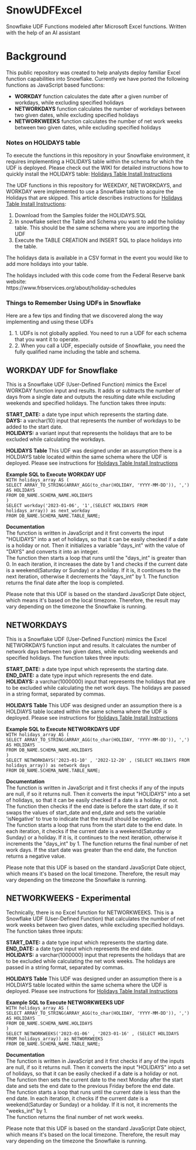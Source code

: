 # SnowUDFExcel
Snowflake UDF Functions modeled after Microsoft Excel functions. Written with the help of an AI assistant

<H1>Background</H1>
This public repository was created to help analysts deploy familiar Excel function capabilities into Snowflake. Currently we have ported the following functions as JavaScript based functions:

<ul>
  <li><b>WORKDAY</b> function calculates the date after a given number of workdays, while excluding specified holidays</li>
  <li><b>NETWORKDAYS</b> function calculates the number of workdays between two given dates, while excluding specified holidays</li> 
  <li><b>NETWORKWEEKS</b> function calculates the number of net work weeks between two given dates, while excluding specified holidays</li>
</ul>

<h3>Notes on HOLIDAYS table</h3>
To execute the functions in this repository in your Snowflake environment, it requires implementing a HOLIDAYS table within the schema for which the UDF is deployed. Please check out the WIKI for detailed instructions how to quickly install the HOLIDAYS table: <a href="https://github.com/DataToolsPro/SnowUDFExcel/wiki/Implementing-HOLIDAYS-in-your-Snowflake-environment">Holidays Table Install Instructions</a>

<p>The UDF functions in this repository for WEEKDAY, NETWORKDAYS, and WORKDAY were implemented to use a Snowflake table to acquire the Holidays that are skipped. This article describes instructions for <a href="https://github.com/DataToolsPro/SnowUDFExcel/wiki/Implementing-HOLIDAYS-in-your-Snowflake-environment">Holidays Table Install Instructions</a>:</p>
<ol>
<li>Download from the Samples folder the HOLIDAYS.SQL</li>
<li>In snowflake select the Table and Schema you want to add the holiday table. This should be the same schema where you are importing the UDF</li>
<li>Execute the TABLE CREATION and INSERT SQL to place holidays into the table.</li>
</ol>
The holidays data is available in a CSV format in the event you would like to add more holidays into your table.

<p>The holidays included with this code come from the Federal Reserve bank website:
<br/>https://www.frbservices.org/about/holiday-schedules</p>


<h3>Things to Remember Using UDFs in Snowflake</h3>
Here are a few tips and finding that we discovered along the way implementing and using these UDFs
<ol><li>1. UDFs is not globally applied. You need to run a UDF for each schema that you want it to operate.</li>
<li>2. When you call a UDF, especially outside of Snowflake, you need the fully qualified name including the table and schema.</li>
</ol>
<h2>WORKDAY UDF for Snowflake</h2>

This is a Snowflake UDF (User-Defined Function) mimics the Excel WORKDAY function input and results. It adds or subtracts the number of days from a single date and outputs the resulting date while excluding weekends and specified holidays. The function takes three inputs:
<p>
<b>START_DATE:</b> a date type input which represents the starting date.
<br/><b>DAYS:</b> a varchar(10) input that represents the number of workdays to be added to the start date.
<br/><b>HOLIDAYS:</b> a variant input that represents the holidays that are to be excluded while calculating the workdays.
</p>
<p><b>HOLIDAYS Table</b> This UDF was designed under an assumption there is a HOLDIAYS table located within the same schema where the UDF is deployed. Please see instructions for <a href="https://github.com/DataToolsPro/SnowUDFExcel/wiki/Implementing-HOLIDAYS-in-your-Snowflake-environment">Holidays Table Install Instructions</a>
</p>
<p><b>Example SQL to Execute WORKDAY UDF</b>
  <br/>
<CODE>WITH holidays_array AS (
SELECT ARRAY_TO_STRING(ARRAY_AGG(to_char(HOLIDAY, 'YYYY-MM-DD')), ',') AS HOLIDAYS
FROM DB_NAME.SCHEMA_NAME.HOLIDAYS
)
SELECT workday('2023-01-06', '1',(SELECT HOLIDAYS FROM holidays_array)) as next_workday
FROM DB_NAME.SCHEMA_NAME.TABLE_NAME;</CODE>
 </p>
<p><b>Documentation</b> 
<br/>The function is written in JavaScript and it first converts the input "HOLIDAYS" into a set of holidays, so that it can be easily checked if a date is a holiday or not. Then it initializes a variable "days_int" with the value of "DAYS" and converts it into an integer.
<br/>The function then starts a loop that runs until the "days_int" is greater than 0. In each iteration, it increases the date by 1 and checks if the current date is a weekend(Saturday or Sunday) or a holiday. If it is, it continues to the next iteration, otherwise it decrements the "days_int" by 1.
The function returns the final date after the loop is completed.
<p>
Please note that this UDF is based on the standard JavaScript Date object, which means it's based on the local timezone. Therefore, the result may vary depending on the timezone the Snowflake is running.</p>

<h2>NETWORKDAYS</h2>

This is a Snowflake UDF (User-Defined Function) mimics the Excel NETWORKDAYS function input and results. It calculates the number of network days between two given dates, while excluding weekends and specified holidays. The function takes three inputs:
<p>
  <b>START_DATE:</b> a date type input which represents the starting date.
<br/><b>END_DATE:</b> a date type input which represents the end date.
<br/><b>HOLIDAYS:</b> a varchar(1000000) input that represents the holidays that are to be excluded while calculating the net work days. The holidays are passed in a string format, separated by commas.
 <p><b>HOLIDAYS Table</b> This UDF was designed under an assumption there is a HOLDIAYS table located within the same schema where the UDF is deployed. Please see instructions for <a href="https://github.com/DataToolsPro/SnowUDFExcel/wiki/Implementing-HOLIDAYS-in-your-Snowflake-environment">Holidays Table Install Instructions</a>
</p>
 <p><b>Example SQL to Execute NETWORKDAYS UDF</b>
  <br/><CODE>WITH holidays_array AS (
SELECT ARRAY_TO_STRING(ARRAY_AGG(to_char(HOLIDAY, 'YYYY-MM-DD')), ',') AS HOLIDAYS
FROM DB_NAME.SCHEMA_NAME.HOLIDAYS
)
SELECT NETWORKDAYS('2023-01-10' , '2022-12-20' , (SELECT HOLIDAYS FROM holidays_array)) as network days
FROM DB_NAME.SCHEMA_NAME.TABLE_NAME;</CODE>
   </p>
<p><b>Documentation</b> 
<br/>The function is written in JavaScript and it first checks if any of the inputs are null, if so it returns null. Then it converts the input "HOLIDAYS" into a set of holidays, so that it can be easily checked if a date is a holiday or not.
<br/>The function then checks if the end date is before the start date, if so it swaps the values of start_date and end_date and sets the variable 'isNegative' to true to indicate that the result should be negative.
<br/>The function starts a loop that runs from the start date to the end date. In each iteration, it checks if the current date is a weekend(Saturday or Sunday) or a holiday. If it is, it continues to the next iteration, otherwise it increments the "days_int" by 1.
The function returns the final number of net work days. If the start date was greater than the end date, the function returns a negative value.
<p>Please note that this UDF is based on the standard JavaScript Date object, which means it's based on the local timezone. Therefore, the result may vary depending on the timezone the Snowflake is running.

<h2>NETWORKWEEKS - Experimental</h2>
Technically, there is no Excel function for NETWORKWEEKS. This is a Snowflake UDF (User-Defined Function) that calculates the number of net work weeks between two given dates, while excluding specified holidays. The function takes three inputs:
<p>
<b>START_DATE:</b> a date type input which represents the starting date.
<br/><b>END_DATE:</b> a date type input which represents the end date.
<br/><b>HOLIDAYS:</b> a varchar(1000000) input that represents the holidays that are to be excluded while calculating the net work weeks. The holidays are passed in a string format, separated by commas.
  <p><b>HOLIDAYS Table</b> This UDF was designed under an assumption there is a HOLDIAYS table located within the same schema where the UDF is deployed. Please see instructions for <a href="https://github.com/DataToolsPro/SnowUDFExcel/wiki/Implementing-HOLIDAYS-in-your-Snowflake-environment">Holidays Table Install Instructions</a>
</p>
   <p><b>Example SQL to Execute NETWORKWEEKS UDF</b>
  <br/><CODE>WITH holidays_array AS (
SELECT ARRAY_TO_STRING(ARRAY_AGG(to_char(HOLIDAY, 'YYYY-MM-DD')), ',') AS HOLIDAYS
FROM DB_NAME.SCHEMA_NAME.HOLIDAYS
)
SELECT NETWORKWEEKS('2023-01-06' , '2023-01-16' , (SELECT HOLIDAYS FROM holidays_array)) as NETWORKWEEKS
FROM DB_NAME.SCHEMA_NAME.TABLE_NAME;</CODE>
     </p>
<p><b>Documentation</b> 
<br/>The function is written in JavaScript and it first checks if any of the inputs are null, if so it returns null. Then it converts the input "HOLIDAYS" into a set of holidays, so that it can be easily checked if a date is a holiday or not.
<br/>The function then sets the current date to the next Monday after the start date and sets the end date to the previous Friday before the end date.
<br/>The function starts a loop that runs until the current date is less than the end date. In each iteration, it checks if the current date is a weekend(Saturday or Sunday) or a holiday. If it is not, it increments the "weeks_int" by 1.
<br/>The function returns the final number of net work weeks.
<p/>Please note that this UDF is based on the standard JavaScript Date object, which means it's based on the local timezone. Therefore, the result may vary depending on the timezone the Snowflake is running.






